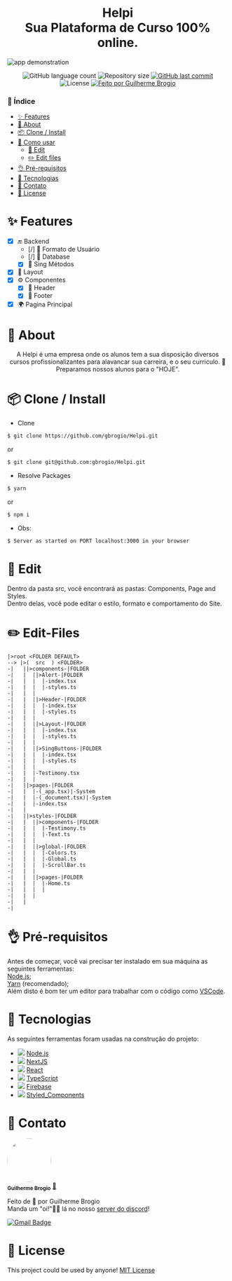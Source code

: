 <!-- === === === === TEMPLATE STRUCTURE MADE BY GBROGIO === === === === === -->

<h1 align="center">
  Helpi <br /> Sua Plataforma de Curso 100% online.
</h1>

![app demonstration]()<p align="center">

 <p align="center">
  <img alt="GitHub language count" src="https://img.shields.io/github/languages/count/gbrogio/Helpi?style=for-the-badge">

  <img alt="Repository size" src="https://img.shields.io/github/repo-size/gbrogio/Helpi?style=for-the-badge">

  <a href="https://github.com/gbrogio/gbrogio/commits/dclayout">
    <img alt="GitHub last commit" src="https://img.shields.io/github/last-commit/gbrogio/Helpi?style=for-the-badge">
  </a>

   <img alt="License" src="https://img.shields.io/badge/license-MIT-brightgreen?style=for-the-badge">

  <a href="https://github.com/gbrogio">
    <img alt="Feito por Guilherme Brogio" src="https://img.shields.io/badge/feito%20por-GBrogio-blue?style=for-the-badge">
  </a>
</p>

### 📄 Índice

- [✨ Features](#Features)
- [📜 About](#About)
- [📦 Clone / Install](#Install)
- [🔨 Como usar](#Edit)
  - [🔨 Edit](#Edit)
  - [✏️ Edit files](#EditFiles)
- [👌 Pré-requisitos](#PreRequisitos)
- [🔨 Tecnologias](#Tecnologias)
- [👤 Contato](#Autor)
- [📜 License](#License)

### <h1 id="Features">✨ Features</h1>

- [X] 🔚 Backend
  - [/] 👤 Formato de Usuário
  - [/] 📙 Database
  - [X] 📖 Sing Métodos
- [X] 🎨 Layout
- [X] ⚙️ Componentes
  - [X] 🤯 Header
  - [X] 🦶 Footer
- [X] 🌍 Pagina Principal

## <h1 id="About">📜 About</h1>

<p align="center">
  A Helpi é uma empresa onde os alunos tem a sua disposição diversos cursos profissionalizantes
  para alavancar sua carreira, e o seu curriculo. 🎉<br>
  Preparamos nossos alunos para o "HOJE".
</p>

## <h1 id="Install">📦 Clone / Install</h1>

- Clone

```bash
$ git clone https://github.com/gbrogio/Helpi.git
```

or

```bash
$ git clone git@github.com:gbrogio/Helpi.git
```

- Resolve Packages

```bash
$ yarn
```

or

```bash
$ npm i
```

- Obs:

```bash
$ Server as started on PORT localhost:3000 in your browser
```

### <h1 id="Edit">🔨 Edit</h1>

Dentro da pasta src, você encontrará as pastas: Components, Page and Styles.<br />
Dentro delas, você pode editar o estilo, formato e comportamento do Site.

### <h1 id="EditFiles">✏️ Edit-Files</h1>

```
|>root <FOLDER DEFAULT>
--> |>(  src  ) <FOLDER>
-|   ||>components-|FOLDER
-|   |  ||>Alert-|FOLDER
-|   |  |  |-index.tsx
-|   |  |  |-styles.ts
-|   |  |
-|   |  ||>Header-|FOLDER
-|   |  |  |-index.tsx
-|   |  |  |-styles.ts
-|   |  |
-|   |  ||>Layout-|FOLDER
-|   |  |  |-index.tsx
-|   |  |  |-styles.ts
-|   |  |
-|   |  ||>SingButtons-|FOLDER
-|   |  |  |-index.tsx
-|   |  |  |-styles.ts
-|   |  |
-|   |  |-Testimony.tsx
-|   |  |
-|   ||>pages-|FOLDER
-|   |  |-(_app.tsx)|-System
-|   |  |-(_document.tsx)|-System
-|   |  |-index.tsx
-|   |
-|   ||>styles-|FOLDER
-|   |  ||>components-|FOLDER
-|   |  |  |-Testimony.ts
-|   |  |  |-Text.ts
-|   |  |
-|   |  ||>global-|FOLDER
-|   |  |  |-Colors.ts
-|   |  |  |-Global.ts
-|   |  |  |-ScrollBar.ts
-|   |  |
-|   |  ||>pages-|FOLDER
-|   |  |  |-Home.ts
-|   |  |  |
-|   |  |
-|   |
-|
```

## <h1 id="PreRequisitos">👌 Pré-requisitos</h1>

Antes de começar, você vai precisar ter instalado em sua máquina as seguintes ferramentas:<br>
[Node.js](https://nodejs.org/en/);<br>
[Yarn](https://yarnpkg.com/) (recomendado);<br>
Além disto é bom ter um editor para trabalhar com o código como [VSCode](https://code.visualstudio.com/).

## <h1 id="Tecnologias">🔨 Tecnologias</h1>

As seguintes ferramentas foram usadas na construção do projeto:

- ![](https://img.shields.io/badge/|-green?style=for-the-badge&logo=Node.js&logoColor=white) [Node.js](https://nodejs.org/en/)
- ![](https://img.shields.io/badge/|-0000?style=for-the-badge&logo=Next.js&logoColor=white) [NextJS](https://www.nextjs.org/)
- ![](https://img.shields.io/badge/|-20232A?style=for-the-badge&logo=react&logoColor=61DAFB) [React](https://pt-br.reactjs.org/)
- ![](https://img.shields.io/badge/|-0081CB?style=for-the-badge&logo=typescript&logoColor=white) [TypeScript](https://www.typescriptlang.org/)
- ![](https://img.shields.io/badge/|-orange?style=for-the-badge&logo=firebase&logoColor=white) [Firebase](https://firebase.google.com/)
- ![](https://img.shields.io/badge/%F0%9F%92%85%20%7C-A21653?style=for-the-badge) [Styled_Components](https://styled-components.com/)

## <h1 id="Autor">👤 Contato</h1>

<a href="https://github.com/gbrogio">
 <img style="border-radius: 50%;" src="https://avatars.githubusercontent.com/u/79169549?s=400&u=b290516661edf038794521fe542f92d74eccb2b8&v=4" width="100px;" alt=""/>
 <br />
 <sub><b>Guilherme Brogio</b></sub></a> <a href="https://app.rocketseat.com.br/me/gbrogio" title="GBrogio">🚀</a>

Feito de 💜 por Guilherme Brogio <br>
Manda um "oi!"👋🏽 lá no nosso [server do discord](https://discord.gg/ANAWECH3UP)!

[![Gmail Badge](https://img.shields.io/badge/-guilhermebrogio.ps@gmail.com-c14438?style=flat-square&logo=Gmail&logoColor=white&link=mailto:guilhermebrogio.ps@gmail.com)](mailto:guilhermebrogio.ps@gmail.com)

## <h1 id="License">📜 License</h1>

This project could be used by anyone! [MIT License](https://github.com/gbrogio/Helpi/blob/master/LICENSE)
